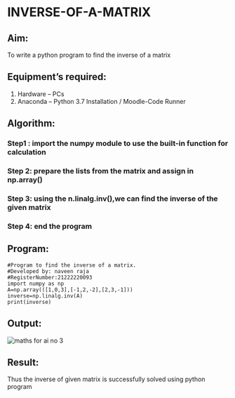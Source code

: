 # INVERSE-OF-A-MATRIX
## Aim:
To write a python program to find the inverse of a matrix
## Equipment’s required:
1. 	Hardware – PCs
2. 	Anaconda – Python 3.7 Installation / Moodle-Code Runner
## Algorithm:
### Step1 : import the numpy module to use the built-in function for calculation
### Step 2: prepare the lists from the matrix and assign in np.array()
### Step 3: using the n.linalg.inv(),we can find the inverse of the given matrix
### Step 4: end the program

## Program:
```
#Program to find the inverse of a matrix.
#Developed by: naveen raja
#RegisterNumber:21222220093
import numpy as np
A=np.array(([1,0,3],[-1,2,-2],[2,3,-1]))
inverse=np.linalg.inv(A)
print(inverse)
```
## Output:
![maths for ai no 3](https://github.com/naveenraja2004/INVERSE-OF-A-MATRIX/assets/118707204/04d7021a-cae4-463d-8f3a-da9f2e25e6cc)

## Result:


Thus the inverse of given matrix is successfully solved using python program

